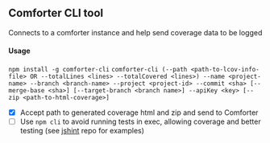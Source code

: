 ## Comforter CLI tool

Connects to a comforter instance and help send coverage data to be logged

#### Usage
`npm install -g comforter-cli`
`comforter-cli (--path <path-to-lcov-info-file> OR --totalLines <lines> --totalCovered <lines>) --name <project-name> --branch <branch-name> --project <project-id> --commit <sha> [--merge-base <sha>] [--target-branch <branch name>] --apiKey <key> [--zip <path-to-html-coverage>]`

* [x] Accept path to generated coverage html and zip and send to Comforter
* [ ] Use `npm cli` to avoid running tests in exec, allowing coverage and better testing (see [jshint](https://github.com/jshint/jshint) repo for examples)
